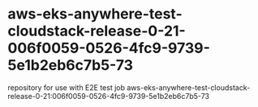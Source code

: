 # aws-eks-anywhere-test-cloudstack-release-0-21-006f0059-0526-4fc9-9739-5e1b2eb6c7b5-73
repository for use with E2E test job aws-eks-anywhere-test-cloudstack-release-0-21:006f0059-0526-4fc9-9739-5e1b2eb6c7b5-73

